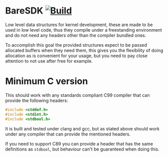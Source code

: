 # BareSDK [![Build](https://github.com/DarthUdp/KernelKitCore/actions/workflows/cmake.yml/badge.svg)](https://github.com/DarthUdp/KernelKitCore/actions/workflows/cmake.yml)

Low level data structures for kernel development, these are made to be used in low level code, thus they compile under a
freestanding environment and do not need any headers other than the compiler bundled ones.

To accomplish this goal the provided structures expect to be passed allocated buffers when they need them, this gives
you the flexibility of doing allocation as is convenient for your usage, but you need to pay close attention to not use
after free for example.

# Minimum C version

This should work with any standards compliant C99 compiler that can provide the following headers:

```c
#include <stddef.h>
#include <stdint.h>
#include <stdbool.h>
```

It is built and tested under clang and gcc, but as stated above should work under any compiler that can provide the
mentioned headers.

If you need to support C89 you can provide a header that has the same definitions as `stdbool`, but behaviour can't be
guaranteed when doing this. 
